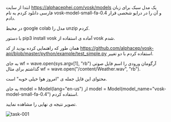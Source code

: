 ابتدا از سایت https://alphacephei.com/vosk/models یک مدل سبک برای زبان فارسی دانلود کردم به نام vosk-model-small-fa-0.4 و آن را در درایو شخصی قرار دادم.

در محیط google colab مدل را unzip کردم.

با دستور pip3 install vosk آماده ی استفاده از vosk شدم.

همان طور که راهنمایی کرده بودید از کد https://github.com/alphacep/vosk-api/blob/master/python/example/test_simple.py استفاده کردم با دو تغییر.

به جای wf = wave.open(sys.argv[1], "rb") آرگومان ورودی را اسم فایل صوتی گذاشتم برای مثال wf = wave.open("/content/Weather.wav", "rb").

محتوای این فایل جمله ی "امروز هوا خیلی خوبه" است.

به جای model = Model(lang="en-us") از model = Model(model_name="vosk-model-small-fa-0.4") استفاده کردم.

تصویر نتیجه ی نهایی را مشاهده نمایید.




![task-001](https://user-images.githubusercontent.com/113296484/189542361-bb6465dc-72f1-48ea-8194-e2e76c0111a2.png)
